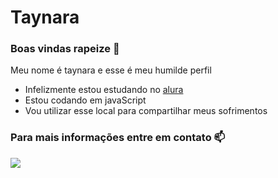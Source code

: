 # Taynara

### Boas vindas rapeize 👋

Meu nome é taynara e esse é meu humilde perfil

- Infelizmente estou estudando no [alura](https://www.alura.com.br)
- Estou codando em javaScript
- Vou utilizar esse local para compartilhar meus sofrimentos

### Para mais informações entre em contato 📫 ###

 


  ![](https://media1.tenor.com/m/LsYPAE9JiP8AAAAd/rolando-ronaldo.gif)
